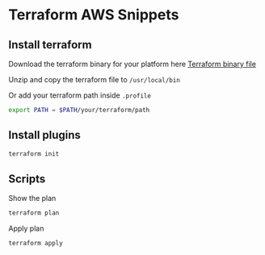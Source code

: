 # Terraform AWS Snippets

## Install terraform

Download the terraform binary for your platform here [Terraform binary file](https://www.terraform.io/downloads.html)

Unzip and copy the terraform file to `/usr/local/bin`

Or add your terraform path inside `.profile`

```bash
export PATH = $PATH/your/terraform/path
```

## Install plugins

```bash
terraform init
```

## Scripts

Show the plan
```bash
terraform plan
````
Apply plan
```
terraform apply
```